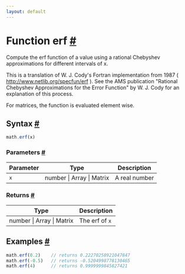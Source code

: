 ```yaml
---
layout: default
---
```


<!-- Note: This file is automatically generated from source code comments. Changes made in this file will be overridden. -->

<h1 id="function-erf">Function erf <a href="#function-erf" title="Permalink">#</a></h1>

Compute the erf function of a value using a rational Chebyshev
approximations for different intervals of x.

This is a translation of W. J. Cody's Fortran implementation from 1987
( http://www.netlib.org/specfun/erf ). See the AMS publication
"Rational Chebyshev Approximations for the Error Function" by W. J. Cody
for an explanation of this process.

For matrices, the function is evaluated element wise.


<h2 id="syntax">Syntax <a href="#syntax" title="Permalink">#</a></h2>

```js
math.erf(x)
```

<h3 id="parameters">Parameters <a href="#parameters" title="Permalink">#</a></h3>

Parameter | Type | Description
--------- | ---- | -----------
`x` | number &#124; Array &#124; Matrix | A real number

<h3 id="returns">Returns <a href="#returns" title="Permalink">#</a></h3>

Type | Description
---- | -----------
number &#124; Array &#124; Matrix | The erf of `x`


<h2 id="examples">Examples <a href="#examples" title="Permalink">#</a></h2>

```js
math.erf(0.2)    // returns 0.22270258921047847
math.erf(-0.5)   // returns -0.5204998778130465
math.erf(4)      // returns 0.9999999845827421
```


